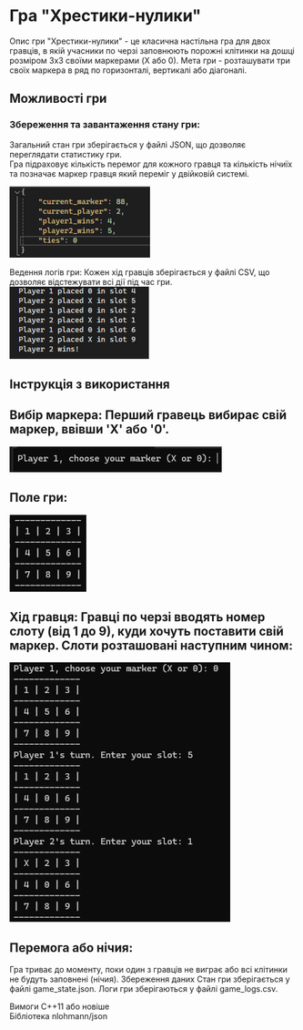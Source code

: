 # Гра "Хрестики-нулики"
Опис гри
"Хрестики-нулики" - це класична настільна гра для двох гравців, в якій учасники по черзі заповнюють порожні клітинки на дошці розміром 3x3 своїми маркерами (X або 0). Мета гри - розташувати три своїх маркера в ряд по горизонталі, вертикалі або діагоналі.

## Можливості гри
### Збереження та завантаження стану гри: 
Загальний стан гри зберігається у файлі JSON, що дозволяє переглядати статистику гри.  
Гра підраховує кількість перемог для кожного гравця та кількість нічиїх та позначає маркер гравця який переміг у двійковій системі.

![alt-текст](https://github.com/fd-fg/Practis/blob/master/Screenshot_1.png)  

Ведення логів гри: Кожен хід гравців зберігається у файлі CSV, що дозволяє відстежувати всі дії під час гри.  
![alt-текст](https://github.com/fd-fg/Practis/blob/master/Screenshot_2.png)

## Інструкція з використання

## Вибір маркера: Перший гравець вибирає свій маркер, ввівши 'X' або '0'.  
![alt-текст](https://github.com/fd-fg/Practis/blob/master/Screenshot_3.png)  

## Поле гри:
![alt-текст](https://github.com/fd-fg/Practis/blob/master/image.png) 

## Хід гравця: Гравці по черзі вводять номер слоту (від 1 до 9), куди хочуть поставити свій маркер. Слоти розташовані наступним чином:
 
![alt-текст](https://github.com/fd-fg/Practis/blob/master/Screenshot_4.png)

## Перемога або нічия:   
Гра триває до моменту, поки один з гравців не виграє або всі клітинки не будуть заповнені (нічия).
Збереження даних
Стан гри зберігається у файлі game_state.json.
Логи гри зберігаються у файлі game_logs.csv.

Вимоги
C++11 або новіше  
Бібліотека nlohmann/json
